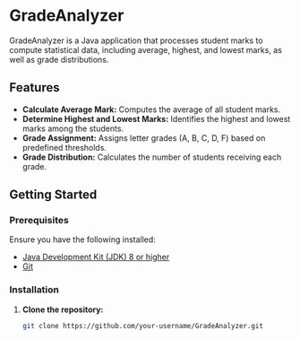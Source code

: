 # GradeAnalyzer

GradeAnalyzer is a Java application that processes student marks to compute statistical data, including average, highest, and lowest marks, as well as grade distributions.

## Features

- **Calculate Average Mark:** Computes the average of all student marks.
- **Determine Highest and Lowest Marks:** Identifies the highest and lowest marks among the students.
- **Grade Assignment:** Assigns letter grades (A, B, C, D, F) based on predefined thresholds.
- **Grade Distribution:** Calculates the number of students receiving each grade.

## Getting Started

### Prerequisites

Ensure you have the following installed:

- [Java Development Kit (JDK) 8 or higher](https://www.oracle.com/java/technologies/javase-downloads.html)
- [Git](https://git-scm.com/)

### Installation

1. **Clone the repository:**

   ```bash
   git clone https://github.com/your-username/GradeAnalyzer.git

